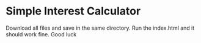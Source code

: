 # Simple Interest Calculator 
Download all files and save in the same directory. Run the index.html and it should work fine. Good luck
